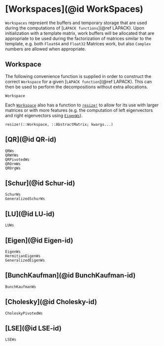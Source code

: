 # [Workspaces](@id WorkSpaces)
`Workspaces` represent the buffers and temporary storage that are used during the computations of [`LAPACK functions`](@ref LAPACK).
Upon initialization with a template matrix, work buffers will be allocated that are appropriate to be used during the factorization of matrices similar to the template, e.g. both `Float64` and `Float32` Matrices work, but also `Complex` numbers are allowed when appropriate.

## Workspace
The following convenience function is supplied in order to construct the correct `Workspace` for a given [`LAPACK function`](@ref LAPACK).
This can then be used to perform the decompositions without extra allocations.
```@docs
Workspace
```
Each [`Workspace`](@ref) also has a function to [`resize!`](@ref) to allow for its use with larger matrices or with more features (e.g. the computation of left eigenvectors and right eigenvectors using [`EigenWs`](@ref)).
```@docs
resize!(::Workspace, ::AbstractMatrix; kwargs...)
```

## [QR](@id QR-id)
```@docs
QRWs
QRWYWs
QRPivotedWs
QROrmWs
QROrgWs
```

## [Schur](@id Schur-id)
```@docs
SchurWs
GeneralizedSchurWs
```

## [LU](@id LU-id)
```@docs
LUWs
```

## [Eigen](@id Eigen-id)
```@docs
EigenWs
HermitianEigenWs
GeneralizedEigenWs
```

## [BunchKaufman](@id BunchKaufman-id)
```@docs
BunchKaufmanWs
```

## [Cholesky](@id Cholesky-id)
```@docs
CholeskyPivotedWs
```

## [LSE](@id LSE-id)
```@docs
LSEWs
```

